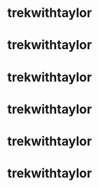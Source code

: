 # trekwithtaylor
# trekwithtaylor
# trekwithtaylor
# trekwithtaylor
# trekwithtaylor
# trekwithtaylor
